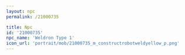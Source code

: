 ```yaml
---
layout: npc
permalink: /21000735

title: Npc
id: '21000735'
npc_name: 'Weldron Type 1'
icon_url: 'portrait/mob/21000735_m_constructrobotweldyellow_p.png'
---
```

